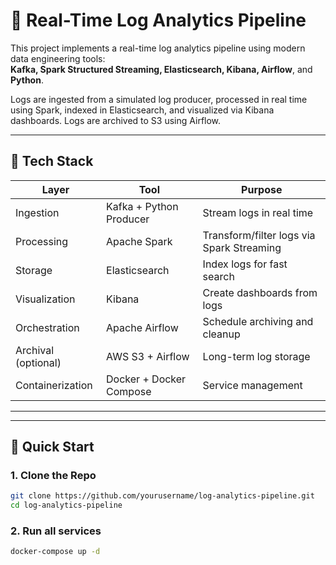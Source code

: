 # 🧠 Real-Time Log Analytics Pipeline

This project implements a real-time log analytics pipeline using modern data engineering tools:  
**Kafka, Spark Structured Streaming, Elasticsearch, Kibana, Airflow**, and **Python**.

Logs are ingested from a simulated log producer, processed in real time using Spark, indexed in Elasticsearch, and visualized via Kibana dashboards. Logs are archived to S3 using Airflow.

---

## 🔧 Tech Stack

| Layer            | Tool                  | Purpose                               |
|------------------|------------------------|----------------------------------------|
| Ingestion        | Kafka + Python Producer| Stream logs in real time               |
| Processing       | Apache Spark           | Transform/filter logs via Spark Streaming |
| Storage          | Elasticsearch          | Index logs for fast search             |
| Visualization    | Kibana                 | Create dashboards from logs            |
| Orchestration    | Apache Airflow         | Schedule archiving and cleanup         |
| Archival (optional)| AWS S3 + Airflow      | Long-term log storage                  |
| Containerization | Docker + Docker Compose| Service management                     |

---
---

## 🚀 Quick Start

### 1. Clone the Repo
```bash
git clone https://github.com/yourusername/log-analytics-pipeline.git
cd log-analytics-pipeline
```

### 2. Run all services
```bash
docker-compose up -d
```
